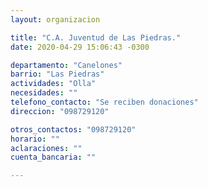 ```yaml
---
layout: organizacion

title: "C.A. Juventud de Las Piedras."
date: 2020-04-29 15:06:43 -0300

departamento: "Canelones"
barrio: "Las Piedras"
actividades: "Olla"
necesidades: ""
telefono_contacto: "Se reciben donaciones"
direccion: "098729120"

otros_contactos: "098729120"
horario: ""
aclaraciones: ""
cuenta_bancaria: ""

---
```

